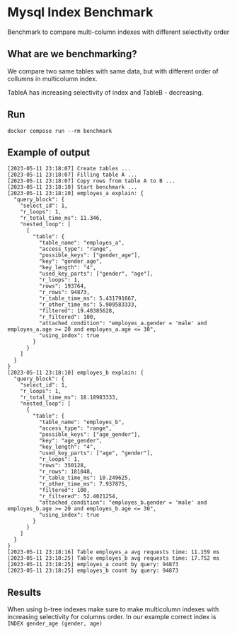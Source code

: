 # Mysql Index Benchmark
Benchmark to compare multi-column indexes with different selectivity order

## What are we benchmarking?

We compare two same tables with same data, but with different order of collumns in multicolumn index.

TableA has increasing selectivity of index and TableB - decreasing.

## Run

```shell
docker compose run --rm benchmark
```

## Example of output

```text
[2023-05-11 23:18:07] Create tables ... 
[2023-05-11 23:18:07] Filling table A ... 
[2023-05-11 23:18:07] Copy rows from table A to B ... 
[2023-05-11 23:18:10] Start benchmark ... 
[2023-05-11 23:18:10] employes_a explain: {
  "query_block": {
    "select_id": 1,
    "r_loops": 1,
    "r_total_time_ms": 11.346,
    "nested_loop": [
      {
        "table": {
          "table_name": "employes_a",
          "access_type": "range",
          "possible_keys": ["gender_age"],
          "key": "gender_age",
          "key_length": "4",
          "used_key_parts": ["gender", "age"],
          "r_loops": 1,
          "rows": 193764,
          "r_rows": 94873,
          "r_table_time_ms": 5.431791667,
          "r_other_time_ms": 5.909583333,
          "filtered": 19.40385628,
          "r_filtered": 100,
          "attached_condition": "employes_a.gender = 'male' and employes_a.age >= 20 and employes_a.age <= 30",
          "using_index": true
        }
      }
    ]
  }
} 
[2023-05-11 23:18:10] employes_b explain: {
  "query_block": {
    "select_id": 1,
    "r_loops": 1,
    "r_total_time_ms": 18.18983333,
    "nested_loop": [
      {
        "table": {
          "table_name": "employes_b",
          "access_type": "range",
          "possible_keys": ["age_gender"],
          "key": "age_gender",
          "key_length": "4",
          "used_key_parts": ["age", "gender"],
          "r_loops": 1,
          "rows": 350128,
          "r_rows": 181048,
          "r_table_time_ms": 10.249625,
          "r_other_time_ms": 7.937875,
          "filtered": 100,
          "r_filtered": 52.4021254,
          "attached_condition": "employes_b.gender = 'male' and employes_b.age >= 20 and employes_b.age <= 30",
          "using_index": true
        }
      }
    ]
  }
} 
[2023-05-11 23:18:16] Table employes_a avg requests time: 11.159 ms 
[2023-05-11 23:18:25] Table employes_b avg requests time: 17.752 ms 
[2023-05-11 23:18:25] employes_a count by query: 94873 
[2023-05-11 23:18:25] employes_b count by query: 94873 
```

## Results
When using b-tree indexes make sure to make multicolumn indexes with increasing selectivity for columns order.
In our example correct index is `INDEX gender_age (gender, age)`
